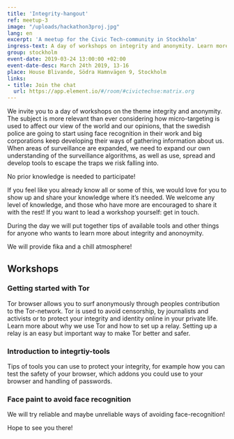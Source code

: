 ```yaml
---
title: 'Integrity-hangout'
ref: meetup-3
image: "/uploads/hackathon3proj.jpg"
lang: en
excerpt: 'A meetup for the Civic Tech-community in Stockholm'
ingress-text: A day of workshops on integrity and anonymity. Learn more or spread what you already know!
group: stockholm
event-date: 2019-03-24 13:00:00 +02:00
event-date-desc: March 24th 2019, 13-16
place: House Blivande, Södra Hamnvägen 9, Stockholm
links:
- title: Join the chat
  url: https://app.element.io/#/room/#civictechse:matrix.org
---
```


We invite you to a day of workshops on the theme integrity and anonymity. The subject is more relevant than ever considering how micro-targeting is used to affect our view of the world and our opinions, that the swedish police are going to start using face recognition in their work and big corporations keep developing their ways of gathering information about us. When areas of surveillance are expanded, we need to expand our own understanding of the surveillance algorithms, as well as use, spread and develop tools to escape the traps we risk falling into.

No prior knowledge is needed to participate!

If you feel like you already know all or some of this, we would love for you to show up and share your knowledge where it’s needed. We welcome any level of knowledge, and those who have more are encouraged to share it with the rest! If you want to lead a workshop yourself: get in touch.

During the day we will put together tips of available tools and  other things for anyone who wants to learn more about integrity and anonoymity.

We will provide fika and a chill atmosphere!


## Workshops
### Getting started with Tor
Tor browser allows you to surf anonymously through peoples contribution to the Tor-network. Tor is used to avoid censorship, by journalists and activists or to protect your integrity and identity online in your private life. Learn more about why we use Tor and how to set up a relay. Setting up a relay is an easy but important way to make Tor better and safer.

### Introduction to integrtiy-tools
Tips of tools you can use to protect your integrity, for example how you can test the safety of your browser, which addons you could use to your browser and handling of passwords.

### Face paint to avoid face recognition
We will try reliable and maybe unreliable ways of avoiding face-recognition!



Hope to see you there!
